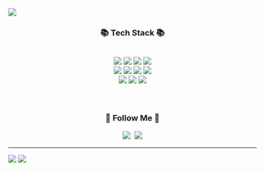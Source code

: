 <img src="https://capsule-render.vercel.app/api?type=waving&color=auto&height=200&section=header&text=ShinBoGeun&fontSize=90" />

<h3 align="center">📚 Tech Stack 📚</h3>
<br>
<div align=center> 
  <img src="https://img.shields.io/badge/java-007396?style=for-the-badge&logo=java&logoColor=white">
  <img src="https://img.shields.io/badge/python-3776AB?style=for-the-badge&logo=python&logoColor=white">
  <img src="https://img.shields.io/badge/spring-6DB33F?style=for-the-badge&logo=spring&logoColor=white">
  <img src="https://img.shields.io/badge/javascript-F7DF1E?style=for-the-badge&logo=javascript&logoColor=black"> 
  <br>
  <img src="https://img.shields.io/badge/html5-E34F26?style=for-the-badge&logo=html5&logoColor=white"> 
  <img src="https://img.shields.io/badge/css-1572B6?style=for-the-badge&logo=css3&logoColor=white"> 
  <img src="https://img.shields.io/badge/jquery-0769AD?style=for-the-badge&logo=jquery&logoColor=white">
  <img src="https://img.shields.io/badge/bootstrap-7952B3?style=for-the-badge&logo=bootstrap&logoColor=white">
  <br>
  <img src="https://img.shields.io/badge/oracle-F80000?style=for-the-badge&logo=oracle&logoColor=white"> 
  <img src="https://img.shields.io/badge/mysql-4479A1?style=for-the-badge&logo=mysql&logoColor=white"> 
  <img src="https://img.shields.io/badge/mariaDB-003545?style=for-the-badge&logo=mariaDB&logoColor=white"> 
  <br>
</div>
<br>
<br>
<h3 align="center">🌈 Follow Me 🌈</h3>
<p align="center">
  <a href="https://www.notion.so/149266ada62440a8adb7d8db2c998b6b"><img src="https://img.shields.io/badge/Notion-11B48A?style=flat-square&logo=Notion&logoColor=white&link=https://www.notion.so/149266ada62440a8adb7d8db2c998b6b"/></a>&nbsp
  <a href="mailto:sbg03202@naver.com"><img src="https://img.shields.io/badge/NAVER-11B48A?style=flat-square&logo=Naver&logoColor=white&link=sbg03202@naver.com"/></a>
</p>
<hr>
<img src="https://github-readme-stats.vercel.app/api/top-langs/?username=SHINBOGEUN&layout=compact&theme=radical">
<img src="https://github-readme-stats.vercel.app/api?username=SHINBOGEUN&show_icons=true&theme=radical">
